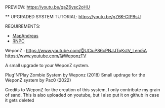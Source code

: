 PREVIEW: https://youtu.be/qaZ6ysc2oHU

** UPGRADED SYSTEM TUTORIAL: https://youtu.be/gZ6K-CfP8sU

REQUIREMENTS:
- <a href="https://www6.zippyshare.com/v/062zHjq1/file.html">MapAndreas</a>
- <a href="https://www70.zippyshare.com/v/VkQswOM4/file.html">RNPC</a>

WeponZ : https://www.youtube.com/@UCiuP86cPNJJTqKstV_Lem5A 
https://www.youtube.com/@WeponzTV

A small upgrade to your WeponZ system.

 Plug'N'Play Zombie System by Weponz (2018)
 Small updrage for the WeponZ system by Pac0 (2022)



Credits to WeponZ for the creation of this system, I only contribute my grain of sand.
This is also uploaded on youtube, but I also put it on github in case it gets deleted

